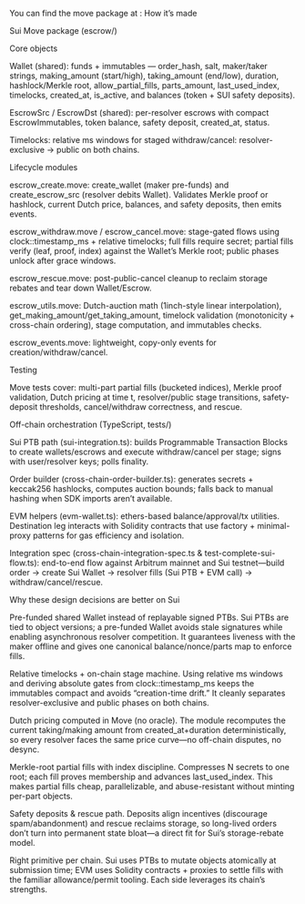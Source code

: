 You can find the move package at : 
How it’s made

Sui Move package (escrow/)

Core objects

Wallet<T> (shared): funds + immutables — order_hash, salt, maker/taker strings, making_amount (start/high), taking_amount (end/low), duration, hashlock/Merkle root, allow_partial_fills, parts_amount, last_used_index, timelocks, created_at, is_active, and balances (token + SUI safety deposits).

EscrowSrc<T> / EscrowDst<T> (shared): per-resolver escrows with compact EscrowImmutables, token balance, safety deposit, created_at, status.

Timelocks: relative ms windows for staged withdraw/cancel: resolver-exclusive → public on both chains.

Lifecycle modules

escrow_create.move: create_wallet (maker pre-funds) and create_escrow_src (resolver debits Wallet). Validates Merkle proof or hashlock, current Dutch price, balances, and safety deposits, then emits events.

escrow_withdraw.move / escrow_cancel.move: stage-gated flows using clock::timestamp_ms + relative timelocks; full fills require secret; partial fills verify (leaf, proof, index) against the Wallet’s Merkle root; public phases unlock after grace windows.

escrow_rescue.move: post-public-cancel cleanup to reclaim storage rebates and tear down Wallet/Escrow.

escrow_utils.move: Dutch-auction math (1inch-style linear interpolation), get_making_amount/get_taking_amount, timelock validation (monotonicity + cross-chain ordering), stage computation, and immutables checks.

escrow_events.move: lightweight, copy-only events for creation/withdraw/cancel.

Testing

Move tests cover: multi-part partial fills (bucketed indices), Merkle proof validation, Dutch pricing at time t, resolver/public stage transitions, safety-deposit thresholds, cancel/withdraw correctness, and rescue.

Off-chain orchestration (TypeScript, tests/)

Sui PTB path (sui-integration.ts): builds Programmable Transaction Blocks to create wallets/escrows and execute withdraw/cancel per stage; signs with user/resolver keys; polls finality.

Order builder (cross-chain-order-builder.ts): generates secrets + keccak256 hashlocks, computes auction bounds; falls back to manual hashing when SDK imports aren’t available.

EVM helpers (evm-wallet.ts): ethers-based balance/approval/tx utilities. Destination leg interacts with Solidity contracts that use factory + minimal-proxy patterns for gas efficiency and isolation.

Integration spec (cross-chain-integration-spec.ts & test-complete-sui-flow.ts): end-to-end flow against Arbitrum mainnet and Sui testnet—build order → create Sui Wallet → resolver fills (Sui PTB + EVM call) → withdraw/cancel/rescue.

Why these design decisions are better on Sui

Pre-funded shared Wallet<T> instead of replayable signed PTBs.
Sui PTBs are tied to object versions; a pre-funded Wallet avoids stale signatures while enabling asynchronous resolver competition. It guarantees liveness with the maker offline and gives one canonical balance/nonce/parts map to enforce fills.

Relative timelocks + on-chain stage machine.
Using relative ms windows and deriving absolute gates from clock::timestamp_ms keeps the immutables compact and avoids “creation-time drift.” It cleanly separates resolver-exclusive and public phases on both chains.

Dutch pricing computed in Move (no oracle).
The module recomputes the current taking/making amount from created_at+duration deterministically, so every resolver faces the same price curve—no off-chain disputes, no desync.

Merkle-root partial fills with index discipline.
Compresses N secrets to one root; each fill proves membership and advances last_used_index. This makes partial fills cheap, parallelizable, and abuse-resistant without minting per-part objects.

Safety deposits & rescue path.
Deposits align incentives (discourage spam/abandonment) and rescue reclaims storage, so long-lived orders don’t turn into permanent state bloat—a direct fit for Sui’s storage-rebate model.

Right primitive per chain.
Sui uses PTBs to mutate objects atomically at submission time; EVM uses Solidity contracts + proxies to settle fills with the familiar allowance/permit tooling. Each side leverages its chain’s strengths.